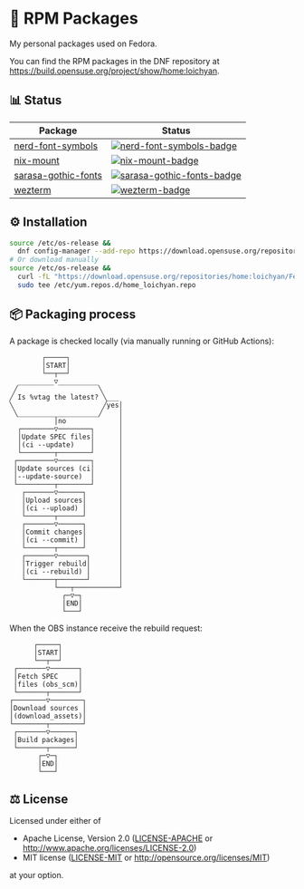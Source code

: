 # 🌰 RPM Packages

My personal packages used on Fedora.

You can find the RPM packages in the DNF repository at
<https://build.opensuse.org/project/show/home:loichyan>.

## 📊 Status

| Package               | Status                                                  |
| --------------------- | ------------------------------------------------------- |
| [nerd-font-symbols]   | [![nerd-font-symbols-badge]][nerd-font-symbols-pkg]     |
| [nix-mount]           | [![nix-mount-badge]][nix-mount-pkg]                     |
| [sarasa-gothic-fonts] | [![sarasa-gothic-fonts-badge]][sarasa-gothic-fonts-pkg] |
| [wezterm]             | [![wezterm-badge]][wezterm-pkg]                         |

[nerd-font-symbols]: https://www.nerdfonts.com
[nerd-font-symbols-pkg]: https://build.opensuse.org/package/show/home:loichyan/nerd-font-symbols
[nerd-font-symbols-badge]:
  https://build.opensuse.org/projects/home:loichyan/packages/nerd-font-symbols/badge.svg?type=percent
[nix-mount]: nix-mount
[nix-mount-pkg]: https://build.opensuse.org/package/show/home:loichyan/nix-mount
[nix-mount-badge]:
  https://build.opensuse.org/projects/home:loichyan/packages/nix-mount/badge.svg?type=percent
[wezterm]: https://wezfurlong.org/wezterm
[wezterm-pkg]: https://build.opensuse.org/package/show/home:loichyan/wezterm
[wezterm-badge]:
  https://build.opensuse.org/projects/home:loichyan/packages/wezterm/badge.svg?type=percent
[sarasa-gothic-fonts]: https://github.com/be5invis/Sarasa-Gothic
[sarasa-gothic-fonts-pkg]: https://build.opensuse.org/package/show/home:loichyan/sarasa-gothic-fonts
[sarasa-gothic-fonts-badge]:
  https://build.opensuse.org/projects/home:loichyan/packages/sarasa-gothic-fonts/badge.svg?type=percent

## ⚙️ Installation

```sh
source /etc/os-release &&
  dnf config-manager --add-repo https://download.opensuse.org/repositories/home:loichyan/Fedora_$VERSION_ID/home:loichyan.repo
# Or download manually
source /etc/os-release &&
  curl -fL "https://download.opensuse.org/repositories/home:loichyan/Fedora_$VERSION_ID/home:loichyan.repo" |
  sudo tee /etc/yum.repos.d/home_loichyan.repo
```

## 📦 Packaging process

A package is checked locally (via manually running or GitHub Actions):

<!--
// https://arthursonzogni.com/Diagon/#Flowchart

"START"

if ("Is %vtag the latest?")
  noop
else {
  "Update SPEC files (ci --update)"
  "Update sources (ci --update-source)"
  "Upload sources (ci --upload)"
  "Commit changes (ci --commit)"
  "Trigger rebuild (ci --rebuild)"
}

"END"
-->

```text
        ┌─────┐
        │START│
        └──┬──┘
  _________▽__________
 ╱                    ╲
╱ Is %vtag the latest? ╲___
╲                      ╱yes│
 ╲____________________╱    │
           │no             │
  ┌────────▽────────┐      │
  │Update SPEC files│      │
  │(ci --update)    │      │
  └────────┬────────┘      │
 ┌─────────▽────────┐      │
 │Update sources (ci│      │
 │--update-source)  │      │
 └─────────┬────────┘      │
   ┌───────▽──────┐        │
   │Upload sources│        │
   │(ci --upload) │        │
   └───────┬──────┘        │
   ┌───────▽──────┐        │
   │Commit changes│        │
   │(ci --commit) │        │
   └───────┬──────┘        │
   ┌───────▽───────┐       │
   │Trigger rebuild│       │
   │(ci --rebuild) │       │
   └───────┬───────┘       │
           └───┬───────────┘
             ┌─▽─┐
             │END│
             └───┘
```

When the OBS instance receive the rebuild request:

<!--
// https://arthursonzogni.com/Diagon/#Flowchart

"START"

{
  "Fetch SPEC files (obs_scm)"
  "Download sources (download_assets)"
  "Build packages"
}

"END"
-->

```text
      ┌─────┐
      │START│
      └──┬──┘
 ┌───────▽───────┐
 │Fetch SPEC     │
 │files (obs_scm)│
 └───────┬───────┘
┌────────▽────────┐
│Download sources │
│(download_assets)│
└────────┬────────┘
 ┌───────▽──────┐
 │Build packages│
 └───────┬──────┘
       ┌─▽─┐
       │END│
       └───┘
```

## ⚖️ License

Licensed under either of

- Apache License, Version 2.0 ([LICENSE-APACHE](LICENSE-APACHE) or
  <http://www.apache.org/licenses/LICENSE-2.0>)
- MIT license ([LICENSE-MIT](LICENSE-MIT) or <http://opensource.org/licenses/MIT>)

at your option.
